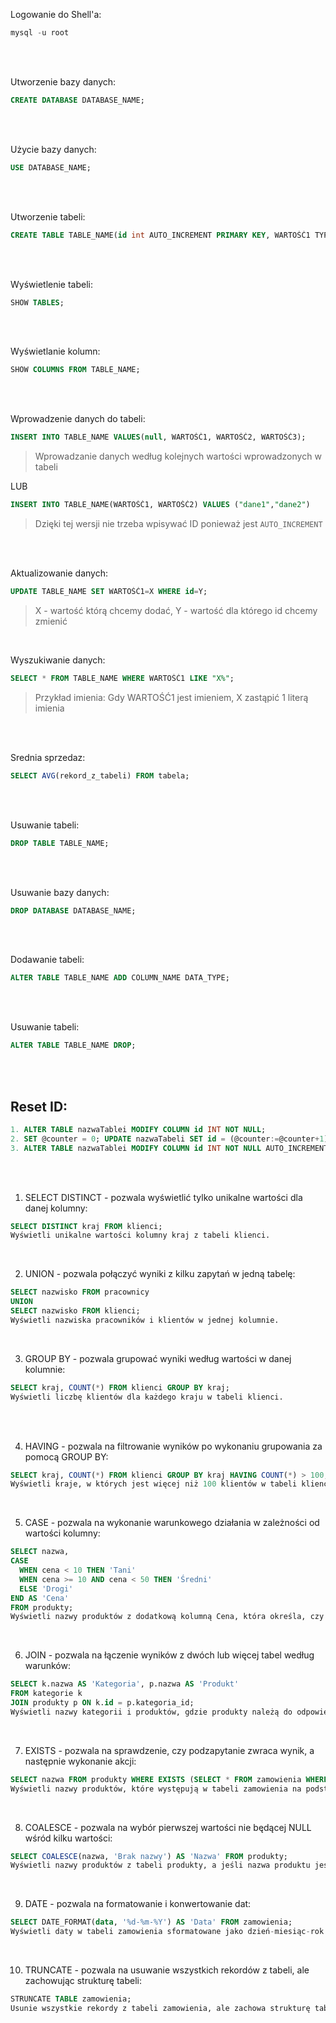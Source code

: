 Logowanie do Shell'a:
```sql
mysql -u root
```

<br><br>

Utworzenie bazy danych:
```sql
CREATE DATABASE DATABASE_NAME;
```

<br><br>

Użycie bazy danych:
```sql
USE DATABASE_NAME;
```

<br><br>

Utworzenie tabeli:
```sql
CREATE TABLE TABLE_NAME(id int AUTO_INCREMENT PRIMARY KEY, WARTOŚĆ1 TYPDANYCH(45));
```

<br><br>

Wyświetlenie tabeli:
```sql
SHOW TABLES;
```

<br><br>

Wyświetlanie kolumn:
```sql
SHOW COLUMNS FROM TABLE_NAME;
```

<br><br>

Wprowadzenie danych do tabeli:
```sql
INSERT INTO TABLE_NAME VALUES(null, WARTOŚĆ1, WARTOŚĆ2, WARTOŚĆ3);
```
> Wprowadzanie danych według kolejnych wartości wprowadzonych w tabeli

LUB

```sql
INSERT INTO TABLE_NAME(WARTOŚĆ1, WARTOŚĆ2) VALUES ("dane1","dane2")
```
> Dzięki tej wersji nie trzeba wpisywać ID ponieważ jest `AUTO_INCREMENT`

<br><br>

Aktualizowanie danych:
```sql
UPDATE TABLE_NAME SET WARTOŚĆ1=X WHERE id=Y;
```
> X - wartość którą chcemy dodać, Y - wartość dla którego id chcemy zmienić

<br>

Wyszukiwanie danych:
```sql
SELECT * FROM TABLE_NAME WHERE WARTOŚĆ1 LIKE "X%";
```
> Przykład imienia: Gdy WARTOŚĆ1 jest imieniem, X zastąpić 1 literą imienia

<br><br>

Srednia sprzedaz:
```sql
SELECT AVG(rekord_z_tabeli) FROM tabela;
```

<br><br>

Usuwanie tabeli:
```sql
DROP TABLE TABLE_NAME;
```

<br><br>

Usuwanie bazy danych:
```sql
DROP DATABASE DATABASE_NAME;
```

<br><br>

Dodawanie tabeli:
```sql
ALTER TABLE TABLE_NAME ADD COLUMN_NAME DATA_TYPE;
```

<br><br>

Usuwanie tabeli:
```sql
ALTER TABLE TABLE_NAME DROP;
```

<br><br>

Reset ID:
---
```sql
1. ALTER TABLE nazwaTablei MODIFY COLUMN id INT NOT NULL;
2. SET @counter = 0; UPDATE nazwaTabeli SET id = (@counter:=@counter+1);
3. ALTER TABLE nazwaTablei MODIFY COLUMN id INT NOT NULL AUTO_INCREMENT;
```

<br><br>

1. SELECT DISTINCT - pozwala wyświetlić tylko unikalne wartości dla danej kolumny:
```sql
SELECT DISTINCT kraj FROM klienci;
Wyświetli unikalne wartości kolumny kraj z tabeli klienci.
```

<br>

2. UNION - pozwala połączyć wyniki z kilku zapytań w jedną tabelę:
```sql
SELECT nazwisko FROM pracownicy
UNION
SELECT nazwisko FROM klienci;
Wyświetli nazwiska pracowników i klientów w jednej kolumnie.
```

<br>

3. GROUP BY - pozwala grupować wyniki według wartości w danej kolumnie:
```sql
SELECT kraj, COUNT(*) FROM klienci GROUP BY kraj;
Wyświetli liczbę klientów dla każdego kraju w tabeli klienci.
```

<br><br>

4. HAVING - pozwala na filtrowanie wyników po wykonaniu grupowania za pomocą GROUP BY:
```sql
SELECT kraj, COUNT(*) FROM klienci GROUP BY kraj HAVING COUNT(*) > 100;
Wyświetli kraje, w których jest więcej niż 100 klientów w tabeli klienci.
```

<br>

5. CASE - pozwala na wykonanie warunkowego działania w zależności od wartości kolumny:
```sql
SELECT nazwa,
CASE
  WHEN cena < 10 THEN 'Tani'
  WHEN cena >= 10 AND cena < 50 THEN 'Średni'
  ELSE 'Drogi'
END AS 'Cena'
FROM produkty;
Wyświetli nazwy produktów z dodatkową kolumną Cena, która określa, czy produkt jest tani, średni czy drogi na podstawie wartości kolumny cena w tabeli produkty.
```

<br>

6. JOIN - pozwala na łączenie wyników z dwóch lub więcej tabel według warunków:
```sql
SELECT k.nazwa AS 'Kategoria', p.nazwa AS 'Produkt'
FROM kategorie k
JOIN produkty p ON k.id = p.kategoria_id;
Wyświetli nazwy kategorii i produktów, gdzie produkty należą do odpowiedniej kategorii, korzystając z kolumny id w tabeli kategorie i kolumny kategoria_id w tabeli produkty.
```

<br>

7. EXISTS - pozwala na sprawdzenie, czy podzapytanie zwraca wynik, a następnie wykonanie akcji:
```sql
SELECT nazwa FROM produkty WHERE EXISTS (SELECT * FROM zamowienia WHERE produkty.id = zamowienia.produkt_id);
Wyświetli nazwy produktów, które występują w tabeli zamowienia na podstawie wartości kolumny produkt_id i są dostępne w tabeli produkty.
```

<br>

8. COALESCE - pozwala na wybór pierwszej wartości nie będącej NULL wśród kilku wartości:
```sql
SELECT COALESCE(nazwa, 'Brak nazwy') AS 'Nazwa' FROM produkty;
Wyświetli nazwy produktów z tabeli produkty, a jeśli nazwa produktu jest NULL, wyświetli tekst "Brak nazwy".
```

<br>

9. DATE - pozwala na formatowanie i konwertowanie dat:
```sql
SELECT DATE_FORMAT(data, '%d-%m-%Y') AS 'Data' FROM zamowienia;
Wyświetli daty w tabeli zamowienia sformatowane jako dzień-miesiąc-rok.
```
<br>

10. TRUNCATE - pozwala na usuwanie wszystkich rekordów z tabeli, ale zachowując strukturę tabeli:
```sql
STRUNCATE TABLE zamowienia;
Usunie wszystkie rekordy z tabeli zamowienia, ale zachowa strukturę tabeli. Uwaga: to polecenie nie może zostać wycofane.
```
